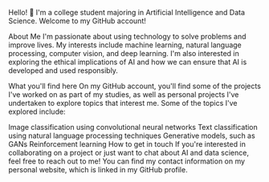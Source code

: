 Hello! 👋
I'm a college student majoring in Artificial Intelligence and Data Science. Welcome to my GitHub account!

About Me
I'm passionate about using technology to solve problems and improve lives. My interests include machine learning, natural language processing, computer vision, and deep learning. I'm also interested in exploring the ethical implications of AI and how we can ensure that AI is developed and used responsibly.

What you'll find here
On my GitHub account, you'll find some of the projects I've worked on as part of my studies, as well as personal projects I've undertaken to explore topics that interest me. Some of the topics I've explored include:

Image classification using convolutional neural networks
Text classification using natural language processing techniques
Generative models, such as GANs
Reinforcement learning
How to get in touch
If you're interested in collaborating on a project or just want to chat about AI and data science, feel free to reach out to me! You can find my contact information on my personal website, which is linked in my GitHub profile.





<!--
**krixshh/krixshh** is a ✨ _special_ ✨ repository because its `README.md` (this file) appears on your GitHub profile.

Here are some ideas to get you started:

- 🔭 I’m currently working on ...
- 🌱 I’m currently learning ...
- 👯 I’m looking to collaborate on ...
- 🤔 I’m looking for help with ...
- 💬 Ask me about ...
- 📫 How to reach me: ...
- 😄 Pronouns: ...
- ⚡ Fun fact: ...
-->
